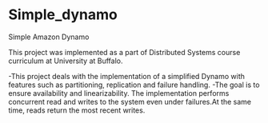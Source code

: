 # Simple_dynamo
Simple Amazon Dynamo

This project was implemented as a part of Distributed Systems course curriculum at University at Buffalo.

-This project deals with the implementation of a simplified Dynamo with features such as partitioning, replication and failure handling.
-The goal is to ensure availability and linearizability. The implementation performs concurrent read and writes to the system even under failures.At the same time, reads return the most recent writes.
